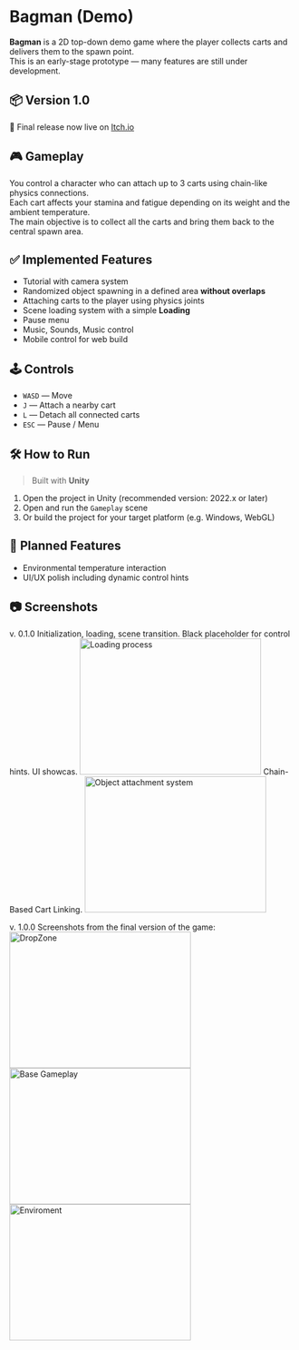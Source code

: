 
# Bagman (Demo)

**Bagman** is a 2D top-down demo game where the player collects carts and delivers them to the spawn point.  
This is an early-stage prototype — many features are still under development.

## 📦 Version 1.0  
🎉 Final release now live on [Itch.io](https://mulwe.itch.io/bagman)

## 🎮 Gameplay

You control a character who can attach up to 3 carts using chain-like physics connections.  
Each cart affects your stamina and fatigue depending on its weight and the ambient temperature.  
The main objective is to collect all the carts and bring them back to the central spawn area.

## ✅ Implemented Features

- Tutorial with camera system
- Randomized object spawning in a defined area **without overlaps**
- Attaching carts to the player using physics joints
- Scene loading system with a simple **Loading**  
- Pause menu 
- Music, Sounds, Music control
- Mobile control for web build

## 🕹 Controls

- `WASD` — Move
- `J` — Attach a nearby cart
- `L` — Detach all connected carts
- `ESC` — Pause / Menu

## 🛠 How to Run
> Built with **Unity**
1. Open the project in Unity (recommended version: 2022.x or later)
2. Open and run the `Gameplay` scene
3. Or build the project for your target platform (e.g. Windows, WebGL)

## 📌 Planned Features
- Environmental temperature interaction
- UI/UX polish including dynamic control hints

## 📷 Screenshots

v. 0.1.0
Initialization, loading, scene transition. Black placeholder for control hints. UI showcas.
<img src="https://github.com/user-attachments/assets/ebb7fef5-9a68-4c7e-8671-d3b69b7f6bc3" width="320" height="240" alt="Loading process">
Chain-Based Cart Linking.
<img src="https://github.com/user-attachments/assets/54763e3a-e315-42a6-8585-6b80d8108a49"  width="320" height="240" alt="Object attachment system">


v. 1.0.0
Screenshots from the final version of the game:
<img src="https://github.com/user-attachments/assets/68e9fa4b-424f-415d-8504-b3073063bf46"  width="320" height="240" alt="DropZone">
<img src="https://github.com/user-attachments/assets/391024ef-ba84-4864-8c0d-24d5aa0bb000"  width="320" height="240" alt="Base Gameplay">
<img src="https://github.com/user-attachments/assets/51eedefa-1af4-4e1f-bfca-aabee6931afa"  width="320" height="240" alt="Enviroment">
 



